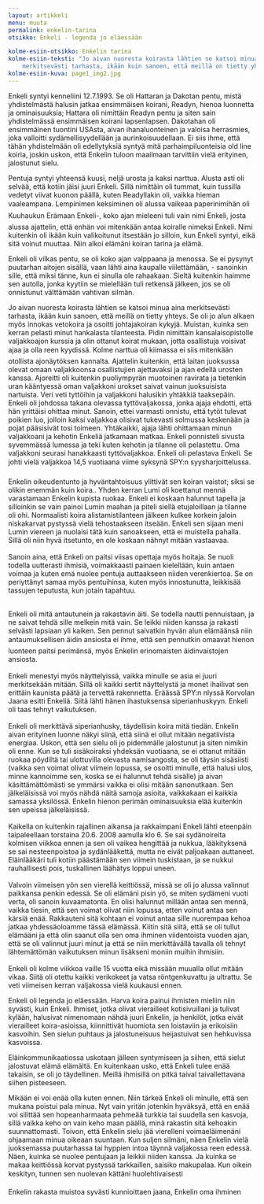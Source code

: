 ```yaml
---
layout: artikkeli
menu: muuta
permalink: enkelin-tarina
otsikko: Enkeli - legenda jo eläessään

kolme-esiin-otsikko: Enkelin tarina
kolme-esiin-teksti: "Jo aivan nuoresta koirasta lähtien se katsoi minua aina 
    merkitsevästi tarhasta, ikään kuin sanoen, että meillä on tietty yhteys"
kolme-esiin-kuva: page1_img2.jpg
---
```


Enkeli syntyi kenneliini 12.7.1993. Se oli 
Hattaran ja Dakotan pentu, mistä yhdistelmästä halusin jatkaa ensimmäisen 
koirani, Readyn, hienoa luonnetta ja ominaisuuksia; Hattara oli nimittäin Readyn 
pentu ja siten sain yhdistelmässä ensimmäisen koirani lapsenlapsen. Dakotahan 
oli ensimmäinen tuontini USAsta, aivan ihanaluonteinen ja valoisa herrasmies, 
joka valloitti sydämellisyydellään ja aurinkoisuudellaan. Ei siis ihme, että 
tähän yhdistelmään oli edellytyksiä syntyä mitä parhaimpiluonteisia old line 
koiria, joskin uskon, että Enkelin tuloon maailmaan tarvittiin vielä erityinen, 
jalostunut sielu.


Pentuja syntyi yhteensä kuusi, neljä urosta ja kaksi narttua. Alusta asti oli 
selvää, että kotiin jäisi juuri Enkeli. Sillä nimittäin oli tummat, kuin 
tussilla vedetyt viivat kuonon päällä, kuten Readyllakin oli, vaikka hieman 
vaaleampana. Lempinimen keksiminen oli alussa vaikeaa paperinimihän oli 
Kuuhaukun Erämaan Enkeli-, koko ajan mieleeni tuli vain nimi Enkeli, josta 
alussa ajattelin, että enhän voi mitenkään antaa koiralle nimeksi Enkeli. Nimi 
kuitenkin oli ikään kuin valikoitunut itsestään jo silloin, kun Enkeli syntyi, 
eikä sitä voinut muuttaa. Niin alkoi elämäni koiran tarina ja elämä.


Enkeli oli vilkas pentu, se oli koko ajan valppaana ja menossa. Se ei pysynyt 
puutarhan aitojen sisällä, vaan lähti aina kaupalle viilettämään, - sanoinkin 
sille, että miksi tänne, kun ei sinulla ole rahaakaan. Sieltä kuitenkin haimme 
sen autolla, jonka kyytiin se mielellään tuli retkensä jälkeen, jos se oli 
onnistunut välttämään vahtivan silmän. <br>

Jo aivan nuoresta koirasta lähtien se katsoi minua aina merkitsevästi tarhasta, 
ikään kuin sanoen, että meillä on tietty yhteys. Se oli jo alun alkaen myös 
innokas vetokoira ja osoitti johtajakoiran kykyjä. Muistan, kuinka sen kerran 
pelasti minut hankalasta tilanteesta. Pidin nimittäin kansalaisopistolle 
valjakkoajon kurssia ja olin ottanut koirat mukaan, jotta osallistuja voisivat 
ajaa ja olla reen kyydissä. Kolme narttua oli kiimassa ei siis mitenkään 
otollista ajonäytöksen kannalta. Ajattelin kuitenkin, että laitan juoksussa 
olevat omaan valjakkoonsa osallistujien ajettavaksi ja ajan edellä urosten 
kanssa. Ajoreitti oli kuitenkin puoliympyrän muotoinen ravirata ja tietenkin 
uran kääntyessä oman valjakkoni urokset saivat vainun juoksuisista nartuista. 
Veri veti tyttöihin ja valjakkoni halusikin yhtäkkiä taaksepäin. Enkeli oli 
johdossa takana olevassa tyttövaljakossa, jonka ajaja ehdotti, että hän 
yrittäisi ohittaa minut. Sanoin, ettei varmasti onnistu, että tytöt tulevat 
poikien luo, jolloin kaksi valjakkoa olisivat tukevasti solmussa keskenään ja 
pojat pääsisivät tosi toimeen. Yhtäkaikki, ajaja lähti ohittamaan minun 
valjakkoani ja kehotin Enkeliä jatkamaan matkaa. Enkeli ponnisteli sivusta 
syvemmässä lumessa ja teki kuten kehotin ja tilanne oli pelastettu. Oma 
valjakkoni seurasi hanakkaasti tyttövaljakkoa. Enkeli oli pelastava Enkeli. Se 
johti vielä valjakkoa 14,5 vuotiaana viime syksynä SPY:n syysharjoittelussa.
<br>
<br>
Enkelin oikeudentunto ja hyväntahtoisuus ylittivät sen koiran vaistot; siksi se 
olikin enemmän kuin koira.. Yhden kerran Lumi oli koettanut mennä varastamaan 
Enkelin kupista ruokaa. Enkeli ei koskaan halunnut tapella ja silloinkin se vain 
painoi Lumin maahan ja piteli siellä etujaloillaan ja tilanne oli ohi. 
Normaalisti koira alistamistilanteen jälkeen kulkee korkein jaloin niskakarvat 
pystyssä vielä tehostaakseen itseään. Enkeli sen sijaan meni Lumin viereen ja 
nuolaisi tätä kuin sanoakseen, että ei muistella pahalla. Sillä oli niin hyvä 
itsetunto, en ole koskaan nähnyt mitään vastaavaa.
<br>
<br>
Sanoin aina, että Enkeli on paitsi viisas opettaja myös hoitaja. Se nuoli 
todella uutterasti ihmisiä, voimakkaasti painaen kielellään, kuin antaen voimaa 
ja kuten emä nuolee pentuja auttaakseen niiden verenkiertoa. Se on periyttänyt 
samaa myös pentuihinsa, kuten myös innostunutta, leikkisää tassujen teputusta, 
kun jotain tapahtuu.
<br>
<br>

Enkeli oli mitä antautunein ja rakastavin äiti. Se todella nautti pennuistaan, 
ja ne saivat tehdä sille melkein mitä vain. Se leikki niiden kanssa ja rakasti 
selvästi lapsiaan yli kaiken. Sen pennut saivatkin hyvän alun elämäänsä niin 
antaumuksellisen äidin ansiosta ei ihme, että sen pennutkin omaavat hienon 
luonteen paitsi perimänsä, myös Enkelin erinomaisten äidinvaistojen ansiosta.
<br>
<br>
Enkeli menestyi myös näyttelyissä, vaikka minulle se asia ei juuri merkitsekään 
mitään. Sillä oli kaikki sertit näyttelystä ja monet ihailivat sen erittäin 
kaunista päätä ja tervettä rakennetta. Eräässä SPY:n nlyssä Korvolan Jaana 
esitti Enkeliä. Siitä lähti hänen ihastuksensa siperianhuskyyn. Enkeli oli taas 
tehnyt vaikutuksen.<br>
<br>
Enkeli oli merkittävä siperianhusky, täydellisin koira mitä tiedän. Enkelin 
aivan erityinen luonne näkyi siinä, että siinä ei ollut mitään negatiivista 
energiaa. Uskon, että sen sielu oli jo pidemmälle jalostunut ja siten nimikin 
oli enne. Kun se tuli sisäkoiraksi yhdeksän vuotiaana, se ei ottanut mitään 
ruokaa pöydiltä tai ulottuvilla olevasta namisangosta, se oli täysin sisäsiisti 
(vaikka sen voimat olivat viimein lopussa, se osoitti minulle, että halusi ulos, 
minne kannoimme sen, koska se ei halunnut tehdä sisälle) ja aivan 
käsittämättömästi se ymmärsi vaikka ei olisi mitään sanonutkaan. Sen 
jälkeläisissä voi myös nähdä näitä samoja asioita, vaikkakaan ei kaikkia samassa 
yksilössä. Enkelin hienon perimän ominaisuuksia elää kuitenkin sen upeissa 
jälkeläisissä.<br>
<br>
Kaikella on kuitenkin rajallinen aikansa ja rakkaimpani Enkeli lähti eteenpäin 
taipaleellaan torstaina 20.6. 2008 aamulla klo 6. Se sai sydänoireita kolmisen 
viikkoa ennen ja sen oli vaikea hengittää ja nukkua, lääkityksenä se sai 
nesteenpoistoa ja sydänlääkettä, mutta ne eivät paljoakaan auttaneet. 
Eläinlääkäri tuli kotiin päästämään sen viimein tuskistaan, ja se nukkui 
rauhallisesti pois, tuskallinen läähätys loppui uneen.<br>
<br>
Valvoin viimeisen yön sen vierellä keittiössä, missä se oli jo alussa valinnut 
paikkansa penkin edessä. Se oli elämäni pisin yö, se miten sydämeni vuoti verta, 
oli sanoin kuvaamatonta. En olisi halunnut millään antaa sen mennä, vaikka 
tiesin, että sen voimat olivat niin lopussa, etten voinut antaa sen kärsiä enää. 
Rakkauteni sitä kohtaan ei voinut antaa sille nuorempaa kehoa jatkaa 
yhdessäoloamme tässä elämässä. Kiitin sitä siitä, että se oli tullut elämääni ja 
että olin saanut olla sen oma ihminen viidentoista vuoden ajan, että se oli 
valinnut juuri minut ja että se niin merkittävällä tavalla oli tehnyt 
lähtemättömän vaikutuksen minun lisäkseni moniin muihin ihmisiin. <br>
<br>
Enkeli oli kolme viikkoa vaille 15 vuotta eikä missään muualla ollut mitään 
vikaa. Siitä oli otettu kaikki verikokeet ja vatsa röntgenkuvattu ja ultrattu. 
Se veti viimeisen kerran valjakossa vielä kuukausi ennen.


Enkeli oli legenda jo eläessään. Harva koira painui ihmisten mieliin niin 
syvästi, kuin Enkeli. Ihmiset, jotka olivat vierailleet kotisivuillani ja 
tulivat kylään, halusivat nimenomaan nähdä juuri Enkelin, ja henkilöt, jotka 
eivät vierailleet koira-asioissa, kiinnittivät huomiota sen loistaviin ja 
erikoisiin kasvoihin. Sen sielun puhtaus ja jalostuneisuus heijastuivat sen 
hehkuvissa kasvoissa.

Eläinkommunikaatiossa uskotaan jälleen syntymiseen ja siihen, että sielut 
jalostuvat elämä elämältä. En kuitenkaan usko, että Enkeli tulee enää takaisin, 
se oli jo täydellinen. Meillä ihmisillä on pitkä taival taivallettavana siihen 
pisteeseen. 


Mikään ei voi enää olla kuten ennen. Niin tärkeä Enkeli oli minulle, että sen 
mukana poistui pala minua. Nyt vain yritän jotenkin hyväksyä, että en enää voi 
silittää sen hopeanharmaata pehmeää turkkia tai suudella sen kasvoja, sillä 
vaikka keho on vain keho maan päällä, minä rakastin sitä kehoakin 
suunnattomasti. Toivon, että Enkelin sielu jää vierelleni voimaeläimenäni 
ohjaamaan minua oikeaan suuntaan. Kun suljen silmäni, näen Enkelin vielä 
juoksemassa puutarhassa tai hyppien intoa täynnä valjakossa reen edessä. Näen, 
kuinka se nuolee pentujaan ja leikkii niiden kanssa. Ja kuinka se makaa 
keittiössä korvat pystyssä tarkkaillen, saisiko makupalaa. Kun oikein keskityn, 
tunnen sen nuolevan kättäni huolehtivaisesti

Enkelin rakasta muistoa syvästi kunnioittaen 
jaana, Enkelin oma ihminen